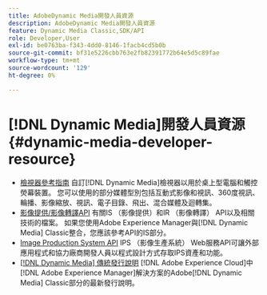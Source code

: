 ```yaml
---
title: AdobeDynamic Media開發人員資源
description: AdobeDynamic Media開發人員資源
feature: Dynamic Media Classic,SDK/API
role: Developer,User
exl-id: be0763ba-f343-4dd0-8146-1facb4cd5b0b
source-git-commit: bf31e5226cbb763e2fb82391772b64e5d5c89fae
workflow-type: tm+mt
source-wordcount: '129'
ht-degree: 0%

---
```


# [!DNL Dynamic Media]開發人員資源{#dynamic-media-developer-resource}

* [檢視器參考指南](/help/aem-viewers-ref/homeviewers.md)<!-- (https://experienceleague.adobe.com/docs/dynamic-media-developer-resources/library/homeviewers.html?lang=zh-Hant) -->
自訂[!DNL Dynamic Media]檢視器以用於桌上型電腦和觸控熒幕裝置。 您可以使用的部分媒體型別包括互動式影像和視訊、360度視訊、輪播、影像縮放、視訊、電子目錄、飛出、混合媒體及迴轉集。
* [影像提供/影像轉譯API](/help/aem-is-ir-api/homeisir.md)<!-- (https://experienceleague.adobe.com/docs/dynamic-media-developer-resources/image-serving-api/homeisir.html?lang=zh-Hant) -->
有關IS （影像提供）和IR （影像轉譯） API以及相關技術的檔案。 如果您使用Adobe Experience Manager與[!DNL Dynamic Media] Classic整合，您應該參考API的IS部分。
* [Image Production System API](/help/aem-ips-api/c-overview.md)
IPS （影像生產系統） Web服務API可讓外部應用程式和協力廠商開發人員以程式設計方式存取IPS資產和功能。
* [[!DNL Dynamic Media] 傳統發行說明](/help/s7-release-notes/s7rn2017.md)
[!DNL Adobe Experience Cloud]中[!DNL Adobe Experience Manager]解決方案的Adobe[!DNL Dynamic Media] Classic部分的最新發行說明。
